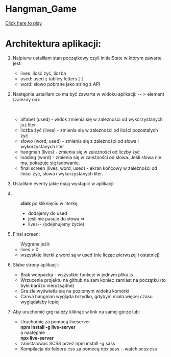# Hangman_Game

<a href="https://madamemeduse.github.io/Hangman_Game/">Click here to play</a>

<h1>Architektura aplikacji:</h1>
<ol>
<li>
  <p>Najpierw ustaliłam stan początkowy czyli initialState w którym zawarte jest:</p>
</li>
    <ul>
        <li>lives: ilość żyć, liczba </li>
        <li>used: used z tablicy letters [ ]</li>
        <li>word: słowo pobrane jako string z API</li>
    </ul>
<li>
   <p>Następnie ustaliłam co ma być zawarte w widoku aplikacji: -- > element (zależny od):</p>
  <br>
  </li>
    <ul>
        <li>alfabet (used) - widok zmienia się w zależności od wykorzystanych już liter</li>
        <li>liczba żyć (lives) - zmienia się w zależności od ilości pozostałych żyć </li>
        <li>słowo (word, used) - zmienia się z zależności od słowa i wykorzystanych liter</li>
        <li>hangman (lives) -  zmienia się w zależności od liczby żyć </li>
        <li>loading (word) - zmienia się w zależności od słowa. Jeśli słowa nie ma, pokazuje się ładowanie.</li>
        <li>final screen (lives, word, used) - ekran końcowy w zależności od ilości żyć, słowa i wykorzystanych liter.</li>
    </ul>
<li>
   <p>Ustaliłam eventy jakie mają wystąpić w aplikacji:</p>
</li>
<li>
 <ul>
  <p>
    <b>click</b> 
    po kliknięciu w literkę</p>
  </li>
      <ul>
 <li>dodajemy do used</li>
  <li>jeśli nie pasuje do słowa =></li>
   <li>lives-- (odejmujemy życie)</li>
    </ul>
</ul>
<li>
   <p>Final screen:</p></li>

<ul> Wygrana jeśli:
    <li>lives > 0</li>
    <li>wszystkie literki z word są w used (nie licząc pierwszej i ostatniej)</li>
</ul>

<li> 
  <p>Słabe strony aplikacji:</p>
</li>
 <ul>
    <li>Brak webpacka - wszystkie funkcje w jednym pliku js  </li>
    <li>Wrzucenie projektu na github na sam koniec zamiast na początku (to było bardzo nierozsądne) </li>
    <li>Gra źle wyświetla się na poziomym widoku komórki </li>
    <li>Canva hangman wygląda brzydko, gdybym miała więcej czasu wyglądałaby lepiej</li>
 </ul>

 <li> 
  <p>Aby uruchomić grę należy kliknąc w link na samej górze lub:</p>
</li>
 <ul>
    <li>Uruchomic za pomocą liveserver 
        <br> <b>npm install -g live-server</b> 
        <br>a następnie 
        <br> <b>npx live-server </b> 
    </li>
    <li>zainstalować SCSS przez npm install -g sass</li>
    <li>Kompilacja do folderu css za pomocą npx sass --watch scss:css </li>
    
 </ul>
</ol>
